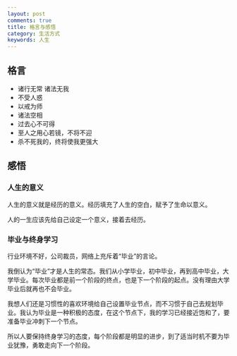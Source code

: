 ```yaml
---
layout: post
comments: true
title: 格言与感悟
category: 生活方式
keywords: 人生
---
```


## 格言
+ 诸行无常 诸法无我
+ 不受人惑
+ 以戒为师
+ 诸法空相
+ 过去心不可得
+ 至人之用心若镜，不将不迎
+ 杀不死我的，终将使我更强大

## 感悟
### 人生的意义
人生的意义就是经历的意义。经历填充了人生的空白，赋予了生命以意义。

人的一生应该先给自己设定一个意义，接着去经历。

### 毕业与终身学习
行业环境不好，公司裁员，网络上充斥着“毕业”的言论。

我倒认为“毕业”才是人生的常态。我们从小学毕业，初中毕业，再到高中毕业，大学毕业。每次毕业都是前一个阶段的终点，也是下一个阶段的起点。没有理由大学毕业后就再也不会毕业。

我想人们还是习惯性的喜欢环境给自己设置毕业节点，而不习惯于自己去规划毕业。我认为毕业是一种积极的态度，在这个节点下，我的学习已经接近饱和了，要准备毕业冲刺下一个节点。

所以人要保持终身学习的态度，每个阶段都是明显的进步，到了适当时机不要为毕业犹豫，勇敢走向下一个阶段。
